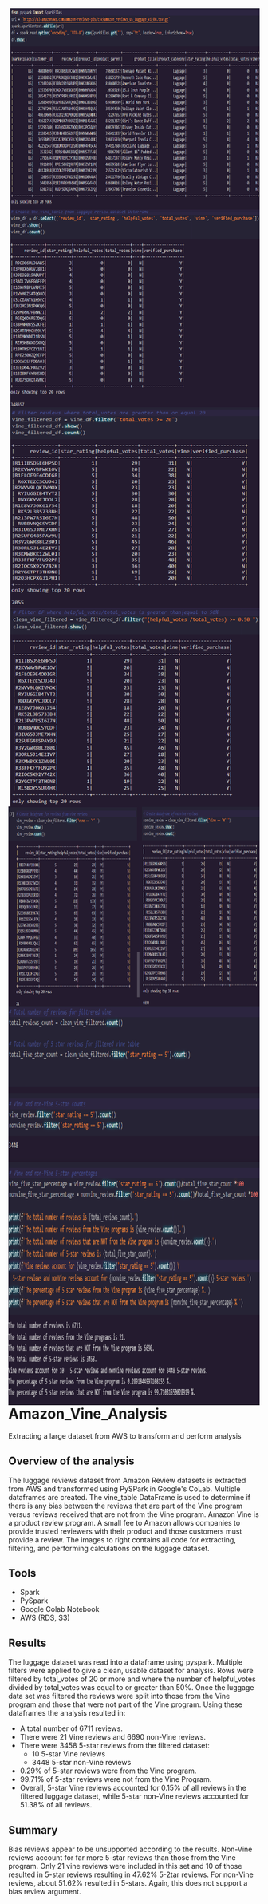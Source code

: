 <img src=images/df.png align=right height=400 width=500 >
<img src=images/vine_df.png align=right height=400 width=500 ><br></br>
<img src=images/filter_total_votes.png align=right height=400 width=500 >
<img src=images/clean_vine_filtered.png align=right height=400 width=500 >
<img src=images/Vine_vs_nonVine.png align=right height=400 width=1000 >
<img src=images/calculations.png align=right height=400 width=600 >
<img src=images/print.png align=right height=400 width=600 >

# Amazon_Vine_Analysis
Extracting a large dataset from AWS to transform and perform analysis 

## Overview of the analysis 
The luggage reviews dataset from Amazon Review datasets is extracted from AWS and transformed using PySPark in Google's CoLab. Multiple dataframes are created. The vine_table DataFrame is used to determine if there is any bias between the reviews that are part of the Vine program versus reviews received that are not from the Vine program. Amazon Vine is a product review program. A small fee to Amazon allows companies to provide trusted reviewers with their product and those customers must provide a review. The images to right contains all code for extracting, filtering, and performing calculations on the luggage dataset.

## Tools
- Spark
- PySpark
- Google Colab Notebook
- AWS (RDS, S3)

## Results
The luggage dataset was read into a dataframe using pyspark. Multiple filters were applied to give a clean, usable dataset for analysis. Rows were filtered by total_votes of 20 or more and where the number of helpful_votes divided by total_votes was equal to or greater than 50%. Once the luggage data set was filtered the reviews were split into those from the Vine program and those that were not part of the Vine program. Using these dataframes the analysis resulted in:

- A total number of 6711 reviews.
- There were 21 Vine reviews and 6690 non-Vine reviews.
- There were 3458 5-star reviews from the filtered dataset:
    - 10 5-star Vine reviews
    - 3448 5-star non-Vine reviews
- 0.29% of 5-star reviews were from the Vine program.
- 99.71% of 5-star reviews were not from the Vine Program.
- Overall, 5-star Vine reviews accounted for 0.15% of all reviews in the filtered luggage dataset, while 5-star non-Vine reviews accounted for 51.38% of all reviews.

## Summary
Bias reviews appear to be unsupported according to the results. Non-Vine reviews account for far more 5-star reviews than those from the Vine program. Only 21 vine reviews were included in this set and 10 of those resulted in 5-star reviews resulting in 47.62% 5-2tar reviews. For non-Vine reviews, about 51.62% resulted in 5-stars. Again, this does not support a bias review argument.
